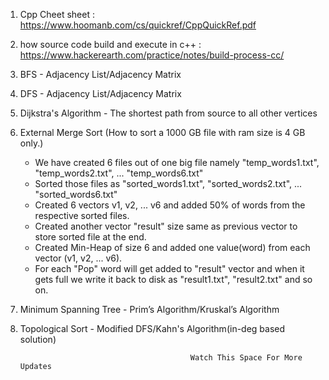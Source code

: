 1. Cpp Cheet sheet : https://www.hoomanb.com/cs/quickref/CppQuickRef.pdf
2. how source code build and execute in c++ : https://www.hackerearth.com/practice/notes/build-process-cc/
3. BFS - Adjacency List/Adjacency Matrix
4. DFS - Adjacency List/Adjacency Matrix
5. Dijkstra's Algorithm - The shortest path from source to  all other vertices
6. External Merge Sort (How to sort a 1000 GB file with ram size is 4 GB only.)
   
   - We have created 6 files out of one big file namely "temp_words1.txt", "temp_words2.txt", ... "temp_words6.txt"
   - Sorted those files as "sorted_words1.txt", "sorted_words2.txt", ... "sorted_words6.txt"
   - Created 6 vectors v1, v2, ... v6 and added 50% of words from the respective sorted files.
   - Created another vector "result" size same as previous vector to store sorted file at the end.
   - Created Min-Heap of size 6 and added one value(word) from each vector (v1, v2, ... v6). 
   - For each "Pop" word will get added to "result" vector and when it gets full we write it back to disk as "result1.txt", "result2.txt"      and so on. 
   
7. Minimum Spanning Tree - Prim’s Algorithm/Kruskal’s Algorithm
8. Topological Sort - Modified DFS/Kahn's Algorithm(in-deg based solution)

                                                                                     
                                             Watch This Space For More Updates

